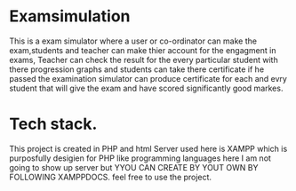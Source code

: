 # Examsimulation
This is a exam simulator where a user or co-ordinator can make the exam,students and teacher can make thier account for the engagment in exams,
Teacher can check the result for the every particular student with there progression graphs and students can take there certificate if he passed the examination simulator can produce certificate for each and evry student that will give the exam and have scored significantly good markes. 

# Tech stack.
This project is created in PHP and html Server used here is XAMPP
which is purposfully desigien for PHP like programming languages here I am not going to show up server but YYOU CAN CREATE BY YOUT OWN BY FOLLOWING XAMPPDOCS.
feel free to use the project.

